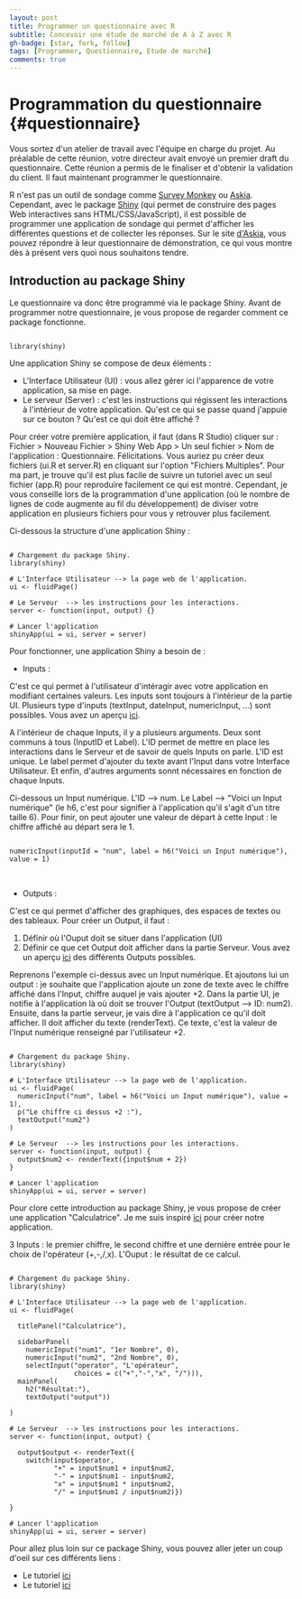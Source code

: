 ```yaml
---
layout: post
title: Programmer un questionnaire avec R
subtitle: Concevoir une étude de marché de A à Z avec R
gh-badge: [star, fork, follow]
tags: [Programmer, Questionnaire, Etude de marché]
comments: true
---
```


# Programmation du questionnaire {#questionnaire}

Vous sortez d'un atelier de travail avec l'équipe en charge du projet. Au préalable de cette réunion, votre directeur avait envoyé un premier draft du questionnaire. Cette réunion a permis de le finaliser et d'obtenir la validation du client. Il faut maintenant programmer le questionnaire. 

R n'est pas un outil de sondage comme [Survey Monkey](https://fr.surveymonkey.com/) ou [Askia](https://www.askia.com/). Cependant, avec le package [Shiny](https://shiny.rstudio.com/) (qui permet de construire des pages Web interactives sans HTML/CSS/JavaScript), il est possible de programmer une application de sondage qui permet d'afficher les différentes questions et de collecter les réponses. Sur le site [d'Askia](https://www.askia.com/), vous pouvez répondre à leur questionnaire de démonstration, ce qui vous montre dès à présent vers quoi nous souhaitons tendre. 

## Introduction au package Shiny 

Le questionnaire va donc être programmé via le package Shiny. Avant de programmer notre questionnaire, je vous propose de regarder comment ce package fonctionne. 

```{r, message=FALSE, warning=FALSE}

library(shiny)

```

Une application Shiny se compose de deux éléments : 

* L'Interface Utilisateur (UI) : vous allez gérer ici l'apparence de votre application, sa mise en page. 
* Le serveur (Server) : c'est les instructions qui régissent les interactions à l'intérieur de votre application. Qu'est ce qui se passe quand j'appuie sur ce bouton ? Qu'est ce qui doit être affiché ? 

Pour créer votre première application, il faut (dans R Studio) cliquer sur : Fichier > Nouveau Fichier > Shiny Web App > Un seul fichier > Nom de l'application : Questionnaire. Félicitations. Vous auriez pu créer deux fichiers (ui.R et server.R) en cliquant sur l'option "Fichiers Multiples". Pour ma part, je trouve qu'il est plus facile de suivre un tutoriel avec un seul fichier (app.R) pour reproduire facilement ce qui est montré. Cependant, je vous conseille lors de la programmation d'une application (où le nombre de lignes de code augmente au fil du développement) de diviser votre application en plusieurs fichiers pour vous y retrouver plus facilement.

Ci-dessous la structure d'une application Shiny :

```{r, message=FALSE, warning=FALSE, eval=FALSE}

# Chargement du package Shiny. 
library(shiny)

# L'Interface Utilisateur --> la page web de l'application. 
ui <- fluidPage()
   
# Le Serveur  --> les instructions pour les interactions. 
server <- function(input, output) {}

# Lancer l'application 
shinyApp(ui = ui, server = server)

```

Pour fonctionner, une application Shiny a besoin de : 

* Inputs : 

C'est ce qui permet à l'utilisateur d'intéragir avec votre application en modifiant certaines valeurs. Les inputs sont toujours à l'intérieur de la partie UI. Plusieurs type d'inputs (textInput, dateInput, numericInput, ...) sont possibles. Vous avez un aperçu [ici](https://shiny.rstudio.com/gallery/widget-gallery.html).

A l'intérieur de chaque Inputs, il y a plusieurs arguments. Deux sont communs à tous (InputID et Label). L'ID permet de mettre en place les interactions dans le Serveur et de savoir de quels Inputs on parle. L'ID est unique. Le label permet d'ajouter du texte avant l'Input dans votre Interface Utilisateur. Et enfin, d'autres arguments sonnt nécessaires en fonction de chaque Inputs. 

Ci-dessous un Input numérique. L'ID --> num. Le Label --> "Voici un Input numérique" (le h6, c'est pour signifier à l'application qu'il s'agit d'un titre taille 6). Pour finir, on peut ajouter une valeur de départ à cette Input : le chiffre affiché au départ sera le 1. 

```{r, message=FALSE, warning=FALSE}

numericInput(inputId = "num", label = h6("Voici un Input numérique"), value = 1)

```

<br/>

* Outputs : 

C'est ce qui permet d'afficher des graphiques, des espaces de textes ou des tableaux. Pour créer un Output, il faut : 
1. Définir où l'Ouput doit se situer dans l'application (UI)
2. Définir ce que cet Output doit afficher dans la partie Serveur.
Vous avez un aperçu [ici](https://shiny.rstudio.com/tutorial/written-tutorial/lesson4/) des différents Outputs possibles. 

Reprenons l'exemple ci-dessus avec un Input numérique. Et ajoutons lui un output : je souhaite que l'application ajoute un zone de texte avec le chiffre affiché dans l'Input, chiffre auquel je vais ajouter +2. Dans la partie UI, je notifie à l'application là où doit se trouver l'Output (textOutput --> ID: num2). Ensuite, dans la partie serveur, je vais dire à l'application ce qu'il doit afficher. Il doit afficher du texte (renderText). Ce texte, c'est la valeur de l'Input numérique renseigné par l'utilisateur +2. 

```{r, message=FALSE, warning=FALSE, fig.height=1}

# Chargement du package Shiny. 
library(shiny)

# L'Interface Utilisateur --> la page web de l'application. 
ui <- fluidPage(
  numericInput("num", label = h6("Voici un Input numérique"), value = 1), 
  p("Le chiffre ci dessus +2 :"),
  textOutput("num2")
)
   
# Le Serveur  --> les instructions pour les interactions. 
server <- function(input, output) {
  output$num2 <- renderText({input$num + 2})
}

# Lancer l'application 
shinyApp(ui = ui, server = server)

```

Pour clore cette introduction au package Shiny, je vous propose de créer une application "Calculatrice". Je me suis inspiré [ici](https://rstudio-pubs-static.s3.amazonaws.com/317038_62ec6c4336ec4b359103825f3dbe9b00.html#1) pour créer notre application.

3 Inputs : le premier chiffre, le second chiffre et une dernière entrée pour le choix de l'opérateur (+,-,/,x). L'Ouput : le résultat de ce calcul. 

```{r, message=FALSE, warning=FALSE, fig.height=1}

# Chargement du package Shiny. 
library(shiny)

# L'Interface Utilisateur --> la page web de l'application. 
ui <- fluidPage(
  
  titlePanel("Calculatrice"),
  
  sidebarPanel(
    numericInput("num1", "1er Nombre", 0),
    numericInput("num2", "2nd Nombre", 0),
    selectInput("operator", "L'opérateur",
                choices = c("+","-","x", "/"))),
  mainPanel(
    h2("Résultat:"),
    textOutput("output"))
  
)

# Le Serveur  --> les instructions pour les interactions. 
server <- function(input, output) {
  
  output$output <- renderText({
    switch(input$operator,
           "+" = input$num1 + input$num2,
           "-" = input$num1 - input$num2,
           "x" = input$num1 * input$num2,
           "/" = input$num1 / input$num2)})
  
}

# Lancer l'application 
shinyApp(ui = ui, server = server)

```

Pour allez plus loin sur ce package Shiny, vous pouvez aller jeter un coup d'oeil sur ces différents liens :

* Le tutoriel [ici](https://shiny.rstudio.com/tutorial/written-tutorial/lesson1/)
* Le tutoriel [ici](https://deanattali.com/blog/building-shiny-apps-tutorial/)

